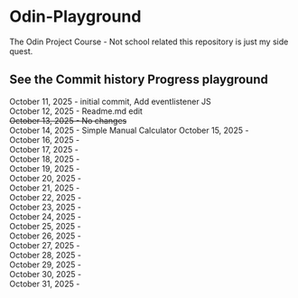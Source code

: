 # Odin-Playground
The Odin Project Course - Not school related this repository is just my side quest.


## See the Commit history Progress playground
October 11, 2025 - initial commit, Add eventlistener JS <br>
October 12, 2025 - Readme.md edit<br>
<del>October 13, 2025 - No changes</del><br>
October 14, 2025 - Simple Manual Calculator
October 15, 2025 - <br>
October 16, 2025 - <br>
October 17, 2025 - <br>
October 18, 2025 - <br>
October 19, 2025 - <br>
October 20, 2025 - <br>
October 21, 2025 - <br>
October 22, 2025 - <br>
October 23, 2025 - <br>
October 24, 2025 - <br>
October 25, 2025 - <br>
October 26, 2025 - <br>
October 27, 2025 - <br>
October 28, 2025 - <br>
October 29, 2025 - <br>
October 30, 2025 - <br>
October 31, 2025 - <br>

